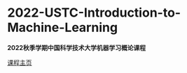 # 2022-USTC-Introduction-to-Machine-Learning

**2022秋季学期中国科学技术大学机器学习概论课程**

[课程主页](https://gitee.com/Sqrti/ml_2022_f/tree/master/)
